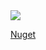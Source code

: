 
<img src="https://raw.githubusercontent.com/nogueirawagner/querybuilder/master/PackageManager.png" style="max-width:100%;">

<a href="https://www.nuget.org/packages/Nogueirasoft.QueryBuilder/1.0.0"> Nuget </a>


